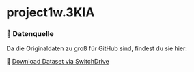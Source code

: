 # project1w.3KIA

### 📁 Datenquelle
Da die Originaldaten zu groß für GitHub sind, findest du sie hier:

🔗 [Download Dataset via SwitchDrive](https://drive.switch.ch/index.php/s/zDZ6aNWPNFJ3ZjP)
